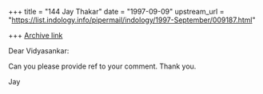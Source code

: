 +++
title = "144 Jay Thakar"
date = "1997-09-09"
upstream_url = "https://list.indology.info/pipermail/indology/1997-September/009187.html"

+++
[Archive link](https://list.indology.info/pipermail/indology/1997-September/009187.html)

Dear Vidyasankar:

Can you please provide ref to your comment.
Thank you.

Jay






